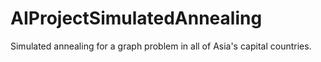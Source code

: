 # AIProjectSimulatedAnnealing
Simulated annealing for a graph problem in all of Asia's capital countries. 

